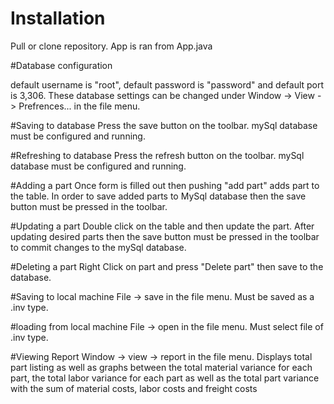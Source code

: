 # Installation

Pull or clone repository. App is ran from App.java


#Database configuration

default username is "root", default password is "password" and default port is 3,306. These database settings can be changed under Window -> View -> Prefrences... in the file menu.

#Saving to database
Press the save button on the toolbar. mySql database must be configured and running.

#Refreshing to database
Press the refresh button on the toolbar. mySql database must be configured and running.

#Adding a part
Once form is filled out then pushing "add part" adds part to the table. In order to save added parts to MySql database then the save button must be pressed in the toolbar.

#Updating a part
Double click on the table and then update the part. After updating desired parts then the save button must be pressed in the toolbar to commit changes to the mySql database.

#Deleting a part
Right Click on part and press "Delete part" then save to the database.

#Saving to local machine
File -> save in the file menu. Must be saved as a .inv type.

#loading from local machine
File -> open in the file menu. Must select file of .inv type.

#Viewing Report
Window -> view -> report in the file menu. Displays total part listing as well as graphs between the total material variance for each part, the total labor variance for each part as well as the total part variance with the sum of material costs, labor costs and freight costs 




